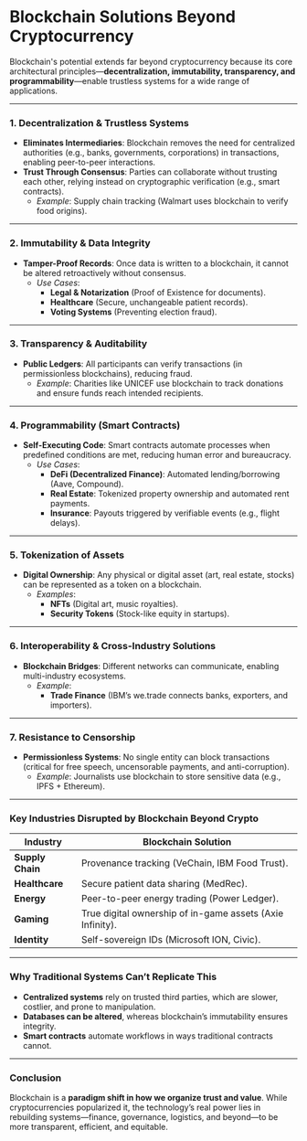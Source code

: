 # Blockchain Solutions Beyond Cryptocurrency

Blockchain's potential extends far beyond cryptocurrency because its core architectural principles—**decentralization, immutability, transparency, and programmability**—enable trustless systems for a wide range of applications.

---

### **1. Decentralization & Trustless Systems**
- **Eliminates Intermediaries**: Blockchain removes the need for centralized authorities (e.g., banks, governments, corporations) in transactions, enabling peer-to-peer interactions.
- **Trust Through Consensus**: Parties can collaborate without trusting each other, relying instead on cryptographic verification (e.g., smart contracts).
  - *Example*: Supply chain tracking (Walmart uses blockchain to verify food origins).

---

### **2. Immutability & Data Integrity**
- **Tamper-Proof Records**: Once data is written to a blockchain, it cannot be altered retroactively without consensus.
  - *Use Cases*:  
    - **Legal & Notarization** (Proof of Existence for documents).  
    - **Healthcare** (Secure, unchangeable patient records).  
    - **Voting Systems** (Preventing election fraud).  

---

### **3. Transparency & Auditability**
- **Public Ledgers**: All participants can verify transactions (in permissionless blockchains), reducing fraud.
  - *Example*: Charities like UNICEF use blockchain to track donations and ensure funds reach intended recipients.

---

### **4. Programmability (Smart Contracts)**
- **Self-Executing Code**: Smart contracts automate processes when predefined conditions are met, reducing human error and bureaucracy.
  - *Use Cases*:  
    - **DeFi (Decentralized Finance)**: Automated lending/borrowing (Aave, Compound).  
    - **Real Estate**: Tokenized property ownership and automated rent payments.  
    - **Insurance**: Payouts triggered by verifiable events (e.g., flight delays).  

---

### **5. Tokenization of Assets**
- **Digital Ownership**: Any physical or digital asset (art, real estate, stocks) can be represented as a token on a blockchain.
  - *Examples*:  
    - **NFTs** (Digital art, music royalties).  
    - **Security Tokens** (Stock-like equity in startups).  

---

### **6. Interoperability & Cross-Industry Solutions**
- **Blockchain Bridges**: Different networks can communicate, enabling multi-industry ecosystems.
  - *Example*:  
    - **Trade Finance** (IBM’s we.trade connects banks, exporters, and importers).  

---

### **7. Resistance to Censorship**
- **Permissionless Systems**: No single entity can block transactions (critical for free speech, uncensorable payments, and anti-corruption).
  - *Example*: Journalists use blockchain to store sensitive data (e.g., IPFS + Ethereum).

---

### **Key Industries Disrupted by Blockchain Beyond Crypto**
| **Industry**       | **Blockchain Solution**                          |
|--------------------|------------------------------------------------|
| **Supply Chain**   | Provenance tracking (VeChain, IBM Food Trust). |
| **Healthcare**     | Secure patient data sharing (MedRec).          |
| **Energy**        | Peer-to-peer energy trading (Power Ledger).    |
| **Gaming**        | True digital ownership of in-game assets (Axie Infinity). |
| **Identity**      | Self-sovereign IDs (Microsoft ION, Civic).     |

---

### **Why Traditional Systems Can’t Replicate This**
- **Centralized systems** rely on trusted third parties, which are slower, costlier, and prone to manipulation.  
- **Databases can be altered**, whereas blockchain’s immutability ensures integrity.  
- **Smart contracts** automate workflows in ways traditional contracts cannot.  

---

### **Conclusion**
Blockchain is a **paradigm shift in how we organize trust and value**. While cryptocurrencies popularized it, the technology’s real power lies in rebuilding systems—finance, governance, logistics, and beyond—to be more transparent, efficient, and equitable.  
